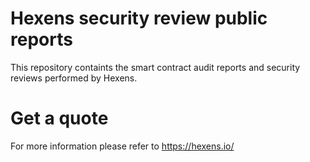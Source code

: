 # Hexens security review public reports
This repository containts the smart contract audit reports and security reviews performed by Hexens.

# Get a quote
For more information please refer to https://hexens.io/ 
